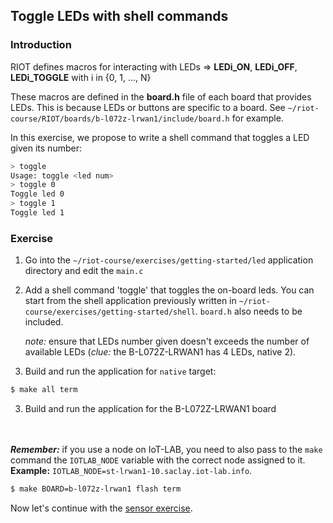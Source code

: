 ## Toggle LEDs with shell commands


### Introduction

RIOT defines macros for interacting with LEDs &#x21d2; **LEDi_ON**,
**LEDi_OFF**, **LEDi_TOGGLE** with i in {0, 1, ..., N}

These macros are defined in the **board.h** file of each board that provides
LEDs. This is because LEDs or buttons are specific to a board.
See `~/riot-course/RIOT/boards/b-l072z-lrwan1/include/board.h` for example.

In this exercise, we propose to write a shell command that toggles a LED given
its number:
```sh
> toggle
Usage: toggle <led num>
> toggle 0
Toggle led 0
> toggle 1
Toggle led 1
```

### Exercise

1. Go into the `~/riot-course/exercises/getting-started/led` application
  directory and edit the `main.c`

2. Add a shell command 'toggle' that toggles the on-board leds.
   You can start from the shell application previously written in
   `~/riot-course/exercises/getting-started/shell`.
   `board.h` also needs to be included.

   _note:_ ensure that LEDs number given doesn't exceeds the number of
   available LEDs (*clue:* the B-L072Z-LRWAN1 has 4 LEDs, native 2).

3. Build and run the application for `native` target:
```sh
$ make all term
```

3. Build and run the application for the B-L072Z-LRWAN1 board

<br><br>_**Remember:**_ if you use a node on IoT-LAB, you need to also
pass to the `make` command the `IOTLAB_NODE` variable with the correct node
assigned to it.<br>
__Example:__ `IOTLAB_NODE=st-lrwan1-10.saclay.iot-lab.info`.

```sh
$ make BOARD=b-l072z-lrwan1 flash term
```

Now let's continue with the
[sensor exercise](https://github.com/riot-os/riot-course-exercises/tree/master/getting-started/sensor).
